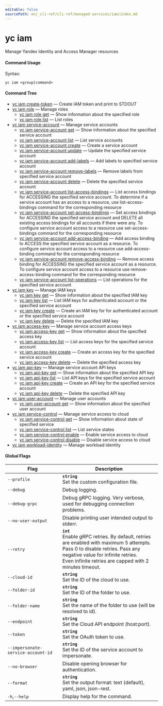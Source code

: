 ```yaml
---
editable: false
sourcePath: en/_cli-ref/cli-ref/managed-services/iam/index.md
---
```


# yc iam

Manage Yandex Identity and Access Manager resources

#### Command Usage

Syntax: 

`yc iam <group|command>`

#### Command Tree

- [yc iam create-token](create-token.md) — Create IAM token and print to STDOUT
- [yc iam role](role/index.md) — Manage roles
	- [yc iam role get](role/get.md) — Show information about the specified role
	- [yc iam role list](role/list.md) — List roles
- [yc iam service-account](service-account/index.md) — Manage service accounts
	- [yc iam service-account get](service-account/get.md) — Show information about the specified service account
	- [yc iam service-account list](service-account/list.md) — List service accounts
	- [yc iam service-account create](service-account/create.md) — Create a service account
	- [yc iam service-account update](service-account/update.md) — Update the specified service account
	- [yc iam service-account add-labels](service-account/add-labels.md) — Add labels to specified service account
	- [yc iam service-account remove-labels](service-account/remove-labels.md) — Remove labels from specified service account
	- [yc iam service-account delete](service-account/delete.md) — Delete the specified service account
	- [yc iam service-account list-access-bindings](service-account/list-access-bindings.md) — List access bindings for ACCESSING the specified service account. To determine if a service account has an access to a resource, use list-access-bindings command for the corresponding resource
	- [yc iam service-account set-access-bindings](service-account/set-access-bindings.md) — Set access bindings for ACCESSING the specified service account and DELETE all existing access bindings for all accounts if there were any. To configure service account access to a resource use set-access-bindings command for the corresponding resource
	- [yc iam service-account add-access-binding](service-account/add-access-binding.md) — Add access binding to ACCESS the specified service account as a resource. To configure service account access to a resource use add-access-binding command for the corresponding resource
	- [yc iam service-account remove-access-binding](service-account/remove-access-binding.md) — Remove access binding for ACCESSING the specified service account as a resource. To configure service account access to a resource use remove-access-binding command for the corresponding resource
	- [yc iam service-account list-operations](service-account/list-operations.md) — List operations for the specified service account
- [yc iam key](key/index.md) — Manage IAM keys
	- [yc iam key get](key/get.md) — Show information about the specified IAM key
	- [yc iam key list](key/list.md) — List IAM keys for authenticated account or the specified service account
	- [yc iam key create](key/create.md) — Create an IAM key for for authenticated account or the specified service account
	- [yc iam key delete](key/delete.md) — Delete the specified IAM key
- [yc iam access-key](access-key/index.md) — Manage service account access keys
	- [yc iam access-key get](access-key/get.md) — Show information about the specified access key
	- [yc iam access-key list](access-key/list.md) — List access keys for the specified service account
	- [yc iam access-key create](access-key/create.md) — Create an access key for the specified service account
	- [yc iam access-key delete](access-key/delete.md) — Delete the specified access key
- [yc iam api-key](api-key/index.md) — Manage service account API keys
	- [yc iam api-key get](api-key/get.md) — Show information about the specified API key
	- [yc iam api-key list](api-key/list.md) — List API keys for the specified service account
	- [yc iam api-key create](api-key/create.md) — Create an API key for the specified service account
	- [yc iam api-key delete](api-key/delete.md) — Delete the specified API key
- [yc iam user-account](user-account/index.md) — Manage user accounts
	- [yc iam user-account get](user-account/get.md) — Show information about the specified user account
- [yc iam service-control](service-control/index.md) — Manage service access to cloud
	- [yc iam service-control get](service-control/get.md) — Show information about state of specified service
	- [yc iam service-control list](service-control/list.md) — List service states
	- [yc iam service-control enable](service-control/enable.md) — Enable service access to cloud
	- [yc iam service-control disable](service-control/disable.md) — Disable service access to cloud
- [yc iam workload-identity](workload-identity/index.md) — Manage workload identity

#### Global Flags

| Flag | Description |
|----|----|
|`--profile`|<b>`string`</b><br/>Set the custom configuration file.|
|`--debug`|Debug logging.|
|`--debug-grpc`|Debug gRPC logging. Very verbose, used for debugging connection problems.|
|`--no-user-output`|Disable printing user intended output to stderr.|
|`--retry`|<b>`int`</b><br/>Enable gRPC retries. By default, retries are enabled with maximum 5 attempts.<br/>Pass 0 to disable retries. Pass any negative value for infinite retries.<br/>Even infinite retries are capped with 2 minutes timeout.|
|`--cloud-id`|<b>`string`</b><br/>Set the ID of the cloud to use.|
|`--folder-id`|<b>`string`</b><br/>Set the ID of the folder to use.|
|`--folder-name`|<b>`string`</b><br/>Set the name of the folder to use (will be resolved to id).|
|`--endpoint`|<b>`string`</b><br/>Set the Cloud API endpoint (host:port).|
|`--token`|<b>`string`</b><br/>Set the OAuth token to use.|
|`--impersonate-service-account-id`|<b>`string`</b><br/>Set the ID of the service account to impersonate.|
|`--no-browser`|Disable opening browser for authentication.|
|`--format`|<b>`string`</b><br/>Set the output format: text (default), yaml, json, json-rest.|
|`-h`,`--help`|Display help for the command.|
